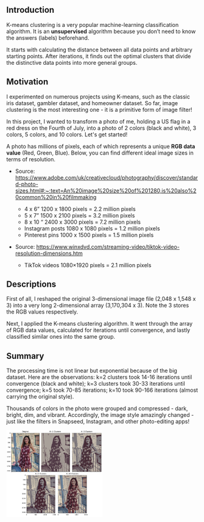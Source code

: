 ## Introduction

K-means clustering is a very popular machine-learning classification algorithm. It is an **unsupervised** algorithm because you don’t need to know the answers (labels) beforehand. 

It starts with calculating the distance between all data points and arbitrary starting points. After iterations, it finds out the optimal clusters that divide the distinctive data points into more general groups. 

## Motivation

I experimented on numerous projects using K-means, such as the classic iris dataset, gambler dataset, and homeowner dataset. So far, image clustering is the most interesting one - it is a primitive form of image filter!

In this project, I wanted to transform a photo of me, holding a US flag in a red dress on the Fourth of July, into a photo of 2 colors (black and white), 3 colors, 5 colors, and 10 colors. Let's get started!


A photo has millions of pixels, each of which represents a unique **RGB data value** (Red, Green, Blue). Below, you can find different ideal image sizes in terms of resolution.

- Source: https://www.adobe.com/uk/creativecloud/photography/discover/standard-photo-sizes.html#:~:text=An%20image%20size%20of%201280,is%20also%20common%20in%20filmmaking
	- 4 x 6” 1200 x 1800 pixels = 2.2 million pixels
	- 5 x 7” 1500 x 2100 pixels = 3.2 million pixels
	- 8 x 10 “ 2400 x 3000 pixels = 7.2 million pixels
	- Instagram posts 1080 x 1080 pixels = 1.2 million pixels 
	- Pinterest pins 1000 x 1500 pixels = 1.5 million pixels

- Source: https://www.winxdvd.com/streaming-video/tiktok-video-resolution-dimensions.htm
	- TikTok videos 1080×1920 pixels = 2.1 million pixels



## Descriptions

First of all, I reshaped the original 3-dimensional image file (2,048 x 1,548 x 3) into a very long 2-dimensional array (3,170,304 x 3). Note the 3 stores the RGB values respectively.

Next, I applied the K-means clustering algorithm. It went through the array of RGB data values, calculated for iterations until convergence, and lastly classified similar ones into the same group. 


## Summary 
The processing time is not linear but exponential because of the big dataset. Here are the observations: k=2 clusters took 14-16 iterations until convergence (black and white); k=3 clusters took 30-33 iterations until convergence; k=5 took 70-85 iterations; k=10 took 90-166 iterations (almost carrying the original style). 

Thousands of colors in the photo were grouped and compressed - dark, bright, dim, and vibrant. Accordingly, the image style amazingly changed - just like the filters in Snapseed, Instagram, and other photo-editing apps!

<img src="https://github.com/kellychin79/image_clustering/blob/main/output.png" width="50%" height="50%" />


